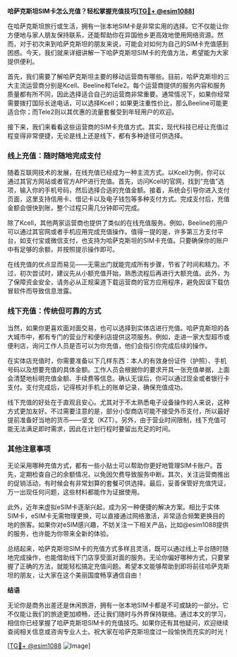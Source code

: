 **哈萨克斯坦SIM卡怎么充值？轻松掌握充值技巧[[TG💪+ @esim1088](https://t.me/s/esim1088)]**

在哈萨克斯坦旅行或生活，拥有一张本地SIM卡是非常实用的选择。它不仅能让你方便地与家人朋友保持联系，还能帮助你在异国他乡更高效地使用网络资源。然而，对于初次来到哈萨克斯坦的朋友来说，可能会对如何为自己的SIM卡充值感到困惑。今天，我们就来详细讲解一下哈萨克斯坦SIM卡的充值方法，希望能为大家提供便利。

首先，我们需要了解哈萨克斯坦主要的移动运营商有哪些。目前，哈萨克斯坦的三大主流运营商分别是Kcell、Beeline和Tele2。每个运营商提供的服务内容和服务质量都有所不同，因此选择适合自己的运营商非常重要。通常情况下，如果你经常需要拨打国际长途电话，可以选择Kcell；如果更注重性价比，那么Beeline可能更适合你；而Tele2则以其优惠的流量套餐受到年轻用户的欢迎。

接下来，我们来看看这些运营商的SIM卡充值方式。其实，现代科技已经让充值过程变得非常便捷，无论是线上还是线下，都有多种途径可供选择。

### 线上充值：随时随地完成支付

随着互联网技术的发展，在线充值已经成为一种主流方式。以Kcell为例，你可以通过其官方网站或者官方APP进行充值。首先，访问Kcell的官网，找到“充值”选项，输入你的手机号码，然后选择合适的充值金额。接着，系统会引导你进入支付页面，这里支持信用卡、借记卡以及电子钱包等多种支付方式。完成支付后，充值金额会很快到账，整个过程只需几分钟即可完成。

除了Kcell，其他两家运营商也提供了类似的在线充值服务。例如，Beeline的用户可以通过其官网或者手机应用完成充值操作。值得一提的是，许多第三方支付平台，如支付宝或微信支付，也支持为哈萨克斯坦的SIM卡充值。只要确保你的账户中有足够的余额，并按照提示操作即可。

在线充值的优点显而易见——无需出门就能完成所有步骤，节省了时间和精力。不过，初次尝试时，建议先从小额充值开始，熟悉流程后再进行大额充值。此外，为了保障资金安全，请务必从正规渠道下载运营商的官方应用程序，避免因误下载仿冒软件而导致信息泄露。

### 线下充值：传统但可靠的方式

当然，如果你更喜欢面对面交易，也可以选择到实体店进行充值。哈萨克斯坦的各大城市中，都有专门的营业厅和便利店提供这项服务。例如，走进一家大型超市或便利店，询问工作人员是否可以为你充值，他们会指引你完成后续的操作。

在实体店充值时，你需要准备以下几样东西：本人的有效身份证件（护照）、手机号码以及想要充值的具体金额。工作人员会根据你的要求开具一张充值单据，上面会清楚地标明充值金额、手续费等信息。确认无误后，你可以通过现金或者银行卡支付。支付完成后，记得核对手机上的账单记录，确保充值成功。

线下充值的好处在于直观且安心。尤其对于不太熟悉电子设备操作的人来说，这种方式更加友好。不过需要注意的是，部分小型商店可能不接受外币支付，所以最好提前准备好当地的货币——坚戈（KZT）。另外，由于营业时间限制，线下充值可能无法满足即时需求，因此在计划行程时要留出充足的时间。

### 其他注意事项

无论采用哪种充值方式，都有一些小贴士可以帮助你更好地管理SIM卡账户。首先，定期检查自己的余额情况，以免因欠费导致服务中断。其次，关注运营商推出的促销活动，有时候会有非常划算的套餐可供选择。最后，妥善保管好充值凭证，万一出现任何问题，这些材料都能作为证据使用。

此外，近年来虚拟eSIM卡逐渐兴起，成为另一种便捷的解决方案。相比于实体SIM卡，eSIM卡无需物理更换，可以直接通过网络激活，非常适合频繁更换目的地的旅客。如果你对eSIM感兴趣，不妨关注一下相关产品，比如@esim1088提供的服务，也许能为你带来全新的体验。

总结起来，哈萨克斯坦SIM卡的充值方式多样且灵活，既可以通过线上平台随时随地完成操作，也能借助线下门店享受面对面的服务。无论你偏好哪种方式，只要掌握了正确的方法，就能轻松搞定充值问题。希望本文能够帮助到即将前往哈萨克斯坦的朋友，让大家在这个美丽国度畅享通信自由！

**结语**

无论你是商务出差还是休闲旅游，拥有一张本地SIM卡都是不可或缺的一部分。它不仅能让我们的旅途更加顺畅，还让我们随时与外界保持联络。通过本文的学习，相信你已经掌握了哈萨克斯坦SIM卡的充值技巧。如果你还有其他疑问，欢迎继续查阅相关信息或咨询专业人士。祝大家在哈萨克斯坦度过一段愉快而充实的时光！

[[TG💪+ @esim1088](https://t.me/s/esim1088) ![Image](https://i.postimg.cc/4NQfJmqS/Snipaste-2025-05-13-00-14-12.png)]